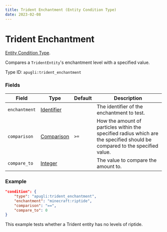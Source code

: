 ```yaml
---
title: Trident Enchantment (Entity Condition Type)
date: 2023-02-08
---
```


# Trident Enchantment

[Entity Condition Type](../entity_condition_types.md).

Compares a `TridentEntity`'s enchantment level with a specified value.

Type ID: `apugli:trident_enchantment`

### Fields

Field  | Type | Default | Description
-------|------|---------|-------------
`enchantment` | [Identifier](https://origins.readthedocs.io/en/latest/types/data_types/identifier/) | | The identifier of the enchantment to test.
`comparison` | [Comparison](https://origins.readthedocs.io/en/latest/types/data_types/comparison/)	| `>=` | How the amount of particles within the specified radius which are the specified should be compared to the specified value.
`compare_to` | [Integer](https://origins.readthedocs.io/en/latest/types/data_types/integer/) | | The value to compare the amount to.

### Example
```json
"condition": {
    "type": "apugli:trident_enchantment",
    "enchantment": "minecraft:riptide",
    "comparison": "==",
    "compare_to": 0
}
```
This example tests whether a Trident entity has no levels of riptide.
